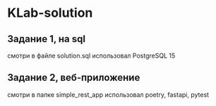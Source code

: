 # KLab-solution

## Задание 1, на sql
смотри в файле solution.sql
использовал PostgreSQL 15

## Задание 2, веб-приложение
смотри в папке simple_rest_app
использовал poetry, fastapi, pytest

